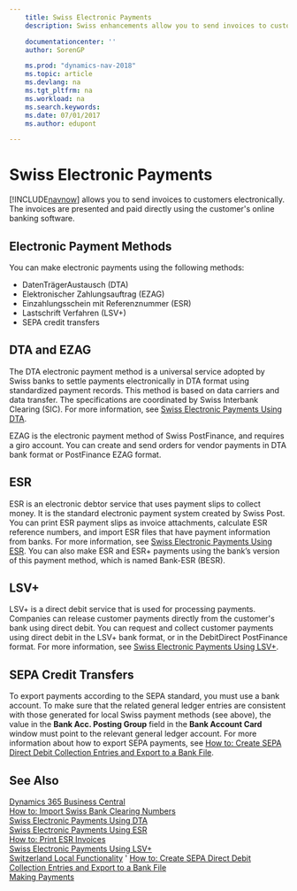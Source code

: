 ```yaml
---
    title: Swiss Electronic Payments
    description: Swiss enhancements allow you to send invoices to customers electronically. The invoices are presented and paid directly using the customer's online banking software.

    documentationcenter: ''
    author: SorenGP

    ms.prod: "dynamics-nav-2018"
    ms.topic: article
    ms.devlang: na
    ms.tgt_pltfrm: na
    ms.workload: na
    ms.search.keywords:
    ms.date: 07/01/2017
    ms.author: edupont

---
```

# Swiss Electronic Payments
[!INCLUDE[navnow](../../includes/navnow_md.md)] allows you to send invoices to customers electronically. The invoices are presented and paid directly using the customer's online banking software.  

## Electronic Payment Methods  
You can make electronic payments using the following methods:  

- DatenTrägerAustausch (DTA)  
- Elektronischer Zahlungsauftrag (EZAG)  
- Einzahlungsschein mit Referenznummer (ESR)  
- Lastschrift Verfahren (LSV+)  
- SEPA credit transfers  

## DTA and EZAG  
The DTA electronic payment method is a universal service adopted by Swiss banks to settle payments electronically in DTA format using standardized payment records. This method is based on data carriers and data transfer. The specifications are coordinated by Swiss Interbank Clearing (SIC). For more information, see [Swiss Electronic Payments Using DTA](swiss-electronic-payments-using-dta.md).  

EZAG is the electronic payment method of Swiss PostFinance, and requires a giro account. You can create and send orders for vendor payments in DTA bank format or PostFinance EZAG format.  

## ESR  
ESR is an electronic debtor service that uses payment slips to collect money. It is the standard electronic payment system created by Swiss Post. You can print ESR payment slips as invoice attachments, calculate ESR reference numbers, and import ESR files that have payment information from banks. For more information, see [Swiss Electronic Payments Using ESR](how-to-print-esr-invoices.md). You can also make ESR and ESR+ payments using the bank’s version of this payment method, which is named Bank-ESR (BESR).  

## LSV+  
LSV+ is a direct debit service that is used for processing payments. Companies can release customer payments directly from the customer's bank using direct debit. You can request and collect customer payments using direct debit in the LSV+ bank format, or in the DebitDirect PostFinance format. For more information, see [Swiss Electronic Payments Using LSV+](swiss-electronic-payments-using-lsv-.md).  

## SEPA Credit Transfers  
To export payments according to the SEPA standard, you must use a bank account. To make sure that the related general ledger entries are consistent with those generated for local Swiss payment methods (see above), the value in the **Bank Acc. Posting Group** field in the **Bank Account Card** window must point to the relevant general ledger account. For more information about how to export SEPA payments, see [How to: Create SEPA Direct Debit Collection Entries and Export to a Bank File](../../finance-how-create-sepa-direct-debit-collection-entries-export-bank-file.md).  

## See Also
[Dynamics 365 Business Central](https://docs.microsoft.com/dynamics365/business-central/)  
[How to: Import Swiss Bank Clearing Numbers](how-to-import-swiss-bank-clearing-numbers.md)   
 [Swiss Electronic Payments Using DTA](swiss-electronic-payments-using-dta.md)   
 [Swiss Electronic Payments Using ESR](swiss-electronic-payments-using-esr.md)   
 [How to: Print ESR Invoices](how-to-print-esr-invoices.md)   
 [Swiss Electronic Payments Using LSV+](swiss-electronic-payments-using-lsv-.md)   
 [Switzerland Local Functionality](switzerland-local-functionality.md)  '
 [How to: Create SEPA Direct Debit Collection Entries and Export to a Bank File](../../finance-how-create-sepa-direct-debit-collection-entries-export-bank-file.md)  
 [Making Payments](../../payables-make-payments.md)

